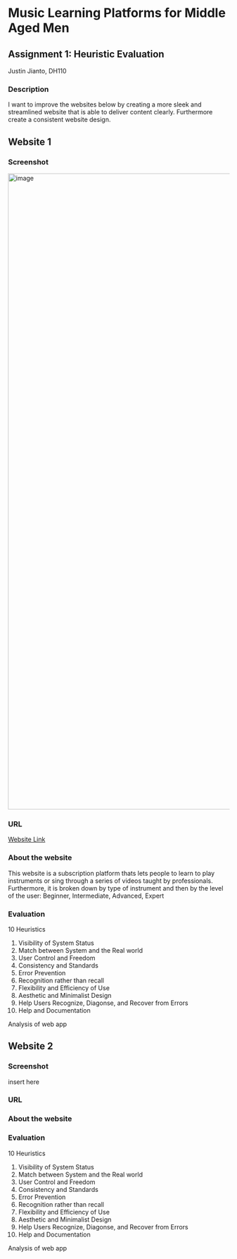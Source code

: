 # Music Learning Platforms for Middle Aged Men
## Assignment 1: Heuristic Evaluation
Justin Jianto, DH110
### Description
I want to improve the websites below by creating a more sleek and streamlined website that is able to deliver content clearly. Furthermore create a consistent website design.

## Website 1
### Screenshot
<img width="1442" alt="image" src="https://user-images.githubusercontent.com/54749984/161694526-16e3a3da-4282-44c1-8837-33e38255bbf1.png">

### URL
[Website Link](https://www.imusic-school.com/en/)
### About the website
This website is a subscription platform thats lets people to learn to play instruments or sing through a series of videos taught by professionals. Furthermore, it is broken down by type of instrument and then by the level of the user: Beginner, Intermediate, Advanced, Expert
### Evaluation
10 Heuristics
1. Visibility of System Status
2. Match between System and the Real world
3. User Control and Freedom
4. Consistency and Standards
5. Error Prevention
6. Recognition rather than recall
7. Flexibility and Efficiency of Use
8. Aesthetic and Minimalist Design
9. Help Users Recognize, Diagonse, and Recover from Errors
10. Help and Documentation


Analysis of web app

## Website 2
### Screenshot
insert here
### URL
### About the website
### Evaluation
10 Heuristics
1. Visibility of System Status
2. Match between System and the Real world
3. User Control and Freedom
4. Consistency and Standards
5. Error Prevention
6. Recognition rather than recall
7. Flexibility and Efficiency of Use
8. Aesthetic and Minimalist Design
9. Help Users Recognize, Diagonse, and Recover from Errors
10. Help and Documentation


Analysis of web app
